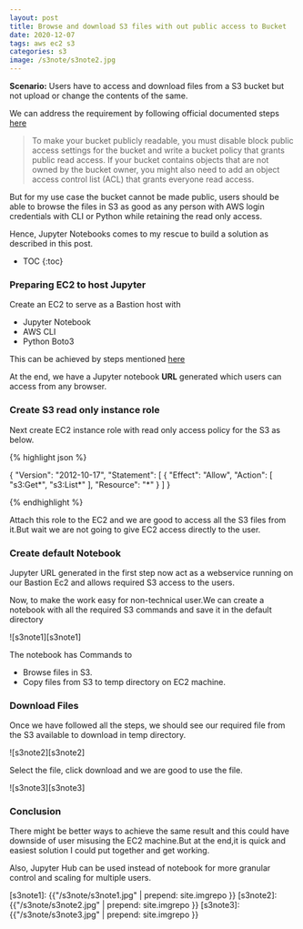 ```yaml
---
layout: post
title: Browse and download S3 files with out public access to Bucket
date: 2020-12-07
tags: aws ec2 s3
categories: s3
image: /s3note/s3note2.jpg
---
```


**Scenario:** Users have to access and download files from a S3 bucket but not upload or change the contents of the same.

We can address the requirement by following official documented steps [here](https://docs.aws.amazon.com/AmazonS3/latest/dev/WebsiteAccessPermissionsReqd.html)

>To make your bucket publicly readable, you must disable block public access settings for the bucket and write a bucket policy that grants public read access. If your bucket contains objects that are not owned by the bucket owner, you might also need to add an object access control list (ACL) that grants everyone read access.

But for my use case the bucket cannot be made public, users should be able to browse the files in S3 as good as any person with AWS login credentials with CLI or Python while retaining the read only access.

Hence, Jupyter Notebooks comes to my rescue to build a solution as described in this post.

* TOC 
{:toc}

### Preparing EC2 to host Jupyter

Create an EC2 to serve as a Bastion host with
- Jupyter Notebook
- AWS CLI
- Python Boto3

This can be achieved by steps mentioned [here](https://dataschool.com/data-modeling-101/running-jupyter-notebook-on-an-ec2-server/)

At the end, we have a Jupyter notebook **URL** generated which users can access from any browser.


### Create S3 read only instance role

Next create EC2 instance role with read only access policy for the S3 as below.

{% highlight json %}

{
    "Version": "2012-10-17",
    "Statement": [
        {
            "Effect": "Allow",
            "Action": [
                "s3:Get*",
                "s3:List*"
            ],
            "Resource": "*"
        }
    ]
}


{% endhighlight %}

Attach this role to the EC2 and we are good to access all the S3 files from it.But wait we are not going to give EC2 access directly to the user.

### Create default Notebook

Jupyter URL generated in the first step now act as a webservice running on our Bastion Ec2 and allows required S3 access to the users.

Now, to make the work easy for non-technical user.We can create a notebook with all the required S3 commands and save it in the default directory

![s3note1][s3note1]

The notebook has Commands to 
- Browse files in S3.
- Copy files from S3 to temp directory on EC2 machine.

### Download Files

Once we have followed all the steps, we should see our required file from the S3 available to download in temp directory.

![s3note2][s3note2]

Select the file, click download and we are good to use the file.

![s3note3][s3note3]

### Conclusion

There might be better ways to achieve the same result and this could have downside of user misusing the EC2 machine.But at the end,it is quick and easiest solution I could put together and get working.

Also, Jupyter Hub can be used instead of notebook for more granular control and scaling for multiple users.


[s3note1]: {{"/s3note/s3note1.jpg" | prepend: site.imgrepo }}
[s3note2]: {{"/s3note/s3note2.jpg" | prepend: site.imgrepo }}
[s3note3]: {{"/s3note/s3note3.jpg" | prepend: site.imgrepo }}